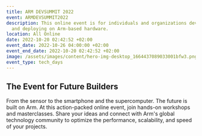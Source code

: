 ```yaml
---
title: ARM DEVSUMMIT 2022
event: ARMDEVSUMMIT2022
description: This online event is for individuals and organizations developing
  and deploying on Arm-based hardware.
location: All Online
date: 2022-10-20 02:42:52 +02:00
event_date: 2022-10-26 04:00:00 +02:00
event_end_date: 2022-10-20 02:42:52 +02:00
image: /assets/images/content/hero-img-desktop_1664437089033001bfw3.png
event_type: tech_days
---
```

## The Event for Future Builders



From the sensor to the smartphone and the supercomputer.
The future is built on Arm.
At this action-packed online event, join hands-on workshops and
masterclasses. Share your ideas and connect with Arm's global technology
community to optimize the performance, scalability, and speed of your
projects.